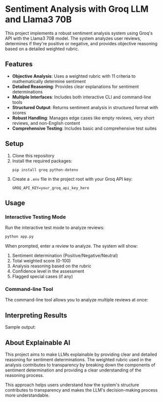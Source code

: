 # Sentiment Analysis with Groq LLM and Llama3 70B

This project implements a robust sentiment analysis system using Groq's API with the Llama3 70B model. The system analyzes user reviews, determines if they're positive or negative, and provides objective reasoning based on a detailed weighted rubric.

## Features

- **Objective Analysis**: Uses a weighted rubric with 11 criteria to mathematically determine sentiment
- **Detailed Reasoning**: Provides clear explanations for sentiment determinations
- **Multiple Interfaces**: Includes both interactive CLI and command-line tools
- **Structured Output**: Returns sentiment analysis in structured format with scores
- **Robust Handling**: Manages edge cases like empty reviews, very short reviews, and non-English content
- **Comprehensive Testing**: Includes basic and comprehensive test suites

## Setup

1. Clone this repository
2. Install the required packages:
   ```
   pip install groq python-dotenv
   ```
3. Create a `.env` file in the project root with your Groq API key:
   ```
   GROQ_API_KEY=your_groq_api_key_here
   ```

## Usage

### Interactive Testing Mode

Run the interactive test mode to analyze reviews:
```bash
python app.py
```
When prompted, enter a review to analyze. The system will show:
1. Sentiment determination (Positive/Negative/Neutral)
2. Total weighted score (0-100)
3. Analysis reasoning based on the rubric
4. Confidence level in the assessment
5. Flagged special cases (if any)

### Command-line Tool

The command-line tool allows you to analyze multiple reviews at once: 

## Interpreting Results

Sample output:

## About Explainable AI

This project aims to make LLMs explainable by providing clear and detailed reasoning for sentiment determinations. The weighted rubric used in the analysis contributes to transparency by breaking down the components of sentiment determination and providing a clear understanding of the reasoning process.

This approach helps users understand how the system's structure contributes to transparency and makes the LLM's decision-making process more understandable. 